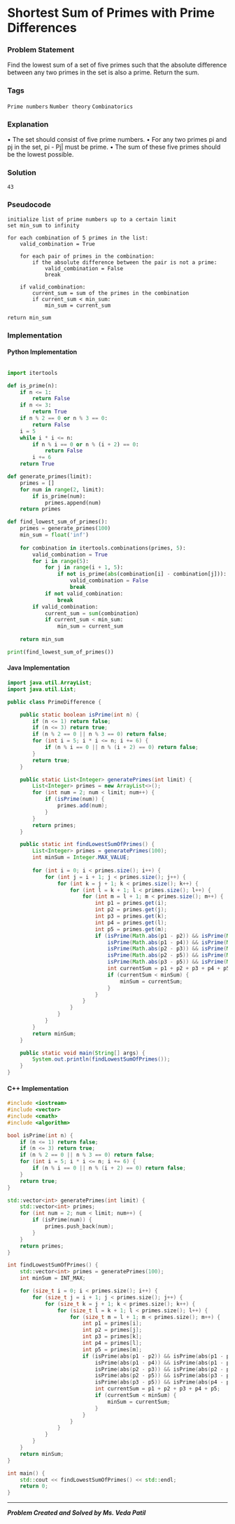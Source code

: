 # Shortest Sum of Primes with Prime Differences

### Problem Statement

Find the lowest sum of a set of five primes such that the absolute difference between any two primes in the set is also a prime. Return the sum.

### Tags

```Prime numbers```  ```Number theory```  ```Combinatorics``` 




### Explanation

• The set should consist of five prime numbers.
• For any two primes pi and pj in the set, pi - Pj| must be prime.
• The sum of these five primes should be the lowest possible.
### Solution
```
43
```
### Pseudocode

```text
initialize list of prime numbers up to a certain limit
set min_sum to infinity

for each combination of 5 primes in the list:
    valid_combination = True
    
    for each pair of primes in the combination:
        if the absolute difference between the pair is not a prime:
            valid_combination = False
            break
    
    if valid_combination:
        current_sum = sum of the primes in the combination
        if current_sum < min_sum:
            min_sum = current_sum

return min_sum

```

### Implementation

#### Python Implementation
```python

import itertools

def is_prime(n):
    if n <= 1:
        return False
    if n <= 3:
        return True
    if n % 2 == 0 or n % 3 == 0:
        return False
    i = 5
    while i * i <= n:
        if n % i == 0 or n % (i + 2) == 0:
            return False
        i += 6
    return True

def generate_primes(limit):
    primes = []
    for num in range(2, limit):
        if is_prime(num):
            primes.append(num)
    return primes

def find_lowest_sum_of_primes():
    primes = generate_primes(100)
    min_sum = float('inf')
    
    for combination in itertools.combinations(primes, 5):
        valid_combination = True
        for i in range(5):
            for j in range(i + 1, 5):
                if not is_prime(abs(combination[i] - combination[j])):
                    valid_combination = False
                    break
            if not valid_combination:
                break
        if valid_combination:
            current_sum = sum(combination)
            if current_sum < min_sum:
                min_sum = current_sum
                
    return min_sum

print(find_lowest_sum_of_primes())

```
#### Java Implementation
```java
import java.util.ArrayList;
import java.util.List;

public class PrimeDifference {

    public static boolean isPrime(int n) {
        if (n <= 1) return false;
        if (n <= 3) return true;
        if (n % 2 == 0 || n % 3 == 0) return false;
        for (int i = 5; i * i <= n; i += 6) {
            if (n % i == 0 || n % (i + 2) == 0) return false;
        }
        return true;
    }

    public static List<Integer> generatePrimes(int limit) {
        List<Integer> primes = new ArrayList<>();
        for (int num = 2; num < limit; num++) {
            if (isPrime(num)) {
                primes.add(num);
            }
        }
        return primes;
    }

    public static int findLowestSumOfPrimes() {
        List<Integer> primes = generatePrimes(100);
        int minSum = Integer.MAX_VALUE;
        
        for (int i = 0; i < primes.size(); i++) {
            for (int j = i + 1; j < primes.size(); j++) {
                for (int k = j + 1; k < primes.size(); k++) {
                    for (int l = k + 1; l < primes.size(); l++) {
                        for (int m = l + 1; m < primes.size(); m++) {
                            int p1 = primes.get(i);
                            int p2 = primes.get(j);
                            int p3 = primes.get(k);
                            int p4 = primes.get(l);
                            int p5 = primes.get(m);
                            if (isPrime(Math.abs(p1 - p2)) && isPrime(Math.abs(p1 - p3)) && 
                                isPrime(Math.abs(p1 - p4)) && isPrime(Math.abs(p1 - p5)) &&
                                isPrime(Math.abs(p2 - p3)) && isPrime(Math.abs(p2 - p4)) &&
                                isPrime(Math.abs(p2 - p5)) && isPrime(Math.abs(p3 - p4)) &&
                                isPrime(Math.abs(p3 - p5)) && isPrime(Math.abs(p4 - p5))) {
                                int currentSum = p1 + p2 + p3 + p4 + p5;
                                if (currentSum < minSum) {
                                    minSum = currentSum;
                                }
                            }
                        }
                    }
                }
            }
        }
        return minSum;
    }

    public static void main(String[] args) {
        System.out.println(findLowestSumOfPrimes());
    }
}

```
#### C++ Implementation
```cpp
#include <iostream>
#include <vector>
#include <cmath>
#include <algorithm>

bool isPrime(int n) {
    if (n <= 1) return false;
    if (n <= 3) return true;
    if (n % 2 == 0 || n % 3 == 0) return false;
    for (int i = 5; i * i <= n; i += 6) {
        if (n % i == 0 || n % (i + 2) == 0) return false;
    }
    return true;
}

std::vector<int> generatePrimes(int limit) {
    std::vector<int> primes;
    for (int num = 2; num < limit; num++) {
        if (isPrime(num)) {
            primes.push_back(num);
        }
    }
    return primes;
}

int findLowestSumOfPrimes() {
    std::vector<int> primes = generatePrimes(100);
    int minSum = INT_MAX;

    for (size_t i = 0; i < primes.size(); i++) {
        for (size_t j = i + 1; j < primes.size(); j++) {
            for (size_t k = j + 1; k < primes.size(); k++) {
                for (size_t l = k + 1; l < primes.size(); l++) {
                    for (size_t m = l + 1; m < primes.size(); m++) {
                        int p1 = primes[i];
                        int p2 = primes[j];
                        int p3 = primes[k];
                        int p4 = primes[l];
                        int p5 = primes[m];
                        if (isPrime(abs(p1 - p2)) && isPrime(abs(p1 - p3)) && 
                            isPrime(abs(p1 - p4)) && isPrime(abs(p1 - p5)) &&
                            isPrime(abs(p2 - p3)) && isPrime(abs(p2 - p4)) &&
                            isPrime(abs(p2 - p5)) && isPrime(abs(p3 - p4)) &&
                            isPrime(abs(p3 - p5)) && isPrime(abs(p4 - p5))) {
                            int currentSum = p1 + p2 + p3 + p4 + p5;
                            if (currentSum < minSum) {
                                minSum = currentSum;
                            }
                        }
                    }
                }
            }
        }
    }
    return minSum;
}

int main() {
    std::cout << findLowestSumOfPrimes() << std::endl;
    return 0;
}

```
***
***Problem Created and Solved by Ms. Veda Patil***
